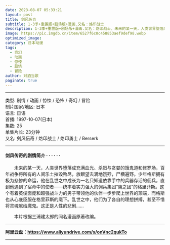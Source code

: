 ```yaml
---
date: 2023-08-07 05:33:21
layout: post
title: 剑风传奇
subtitle: 1-3季+重置版+剧场版+漫画.又名：烙印战士
description: 1-3季+重置版+剧场版+漫画.又名：烙印战士。未来的某一天，人类世界堕落成充满血光、杀戮与贪婪的饿鬼道和修罗场，百年战争将所有的人间乐土摧毁殆尽，放眼望去满地饿殍，尸横遍野。少年格斯拥有极为悲惨的命运...
image: https://pic.imgdb.cn/item/6527f6c0c458853aef9def98.webp
optimized_image: 
category: 日本动漫
tags:
  - 奇幻
  - 动画
  - 惊悚
  - 剧情
  - 冒险
author: 对酒当歌
paginate: true
---
```


---

类型: 剧情 / 动画 / 惊悚 / 恐怖 / 奇幻 / 冒险  
制片国家/地区: 日本  
语言: 日语  
首播: 1997-10-07(日本)  
集数: 25  
单集片长: 23分钟  
又名: 剣风伝奇 / 烙印战士 / 烙印勇士 / Berserk  

---

#### 剑风传奇的剧情简介 · · · · · ·

　　未来的某一天，人类世界堕落成充满血光、杀戮与贪婪的饿鬼道和修罗场，百年战争将所有的人间乐土摧毁殆尽，放眼望去满地饿殍，尸横遍野。少年格斯拥有极为悲惨的命运，他在乱世之中成长为一名只知道依靠手中的兵器存活的佣兵，直到他遇到了宿命中的使者——统率着实力强大的佣兵集团“鹰之团”的格里菲斯。这个有着英俊面庞和超强战斗力的男子带领他的伙伴一步步爬上世界的顶端，而格斯也从心底臣服在格里菲斯的麾下。乱世之中，他们为了各自的理想拼搏，甚至不惜将灵魂献给魔鬼。这正是人性的悲剧……

　　本片根据三浦建太郎的同名漫画原著改编。

---

**阿里云盘：<https://www.aliyundrive.com/s/onVnc2qukTo>**

---
